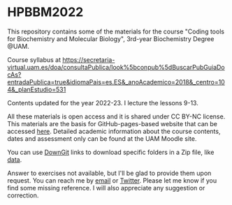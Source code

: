 # HPBBM2022
This repository contains some of the materials for the course "Coding tools for Biochemistry and Molecular Biology", 3rd-year Biochemistry Degree @UAM. 

Course syllabus at https://secretaria-virtual.uam.es/doa/consultaPublica/look%5bconpub%5dBuscarPubGuiaDocAs?entradaPublica=true&idiomaPais=es.ES&_anoAcademico=2018&_centro=104&_planEstudio=531

Contents updated for the year 2022-23. I lecture the lessons 9-13. 

All these materials is open access and it is shared under CC BY-NC license. This materials are the basis for GitHub-pages-based website that can be accessed [here](https://mredrejo.github.io/HPBBM2022/). Detailed academic information about the course contents, dates and assessment only can be found at the UAM Moodle site.

You can use [DownGit](https://yehonal.github.io/DownGit/#/home) links to download specific folders in a Zip file, like [data](https://minhaskamal.github.io/DownGit/#/home?url=https://github.com/mredrejo/HPBBM2022/tree/main/data).

Answer to exercises not available, but I'll be glad to provide them upon request. 
You can reach me by [email](mailto::modesto.redrejo@uam.es) or [Twitter](https://twitter.com/mredrejo "Twitter"). Please let me know if you find some missing reference. I will also appreciate any suggestion or correction.


